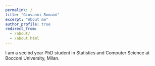 ```yaml
---
permalink: /
title: "Giovanni Romanò"
excerpt: "About me"
author_profile: true
redirect_from: 
  - /about/
  - /about.html
---
```


I am a secibd year PhD student in Statistics and Computer Science at Bocconi University, Milan.

